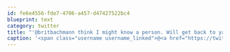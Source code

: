 ```yaml
---
id: fe6e4556-fde7-4706-a457-d47427522bc4
blueprint: text
category: twitter
title: "'@britbachmann think I might know a person. Will get back to ya"
caption: '<span class="username username_linked">@<a href="https://twitter.com/britbachmann" title="𝔅𝔯𝔦𝔱">britbachmann</a></span> think I might know a person. Will get back to ya'
---
```

